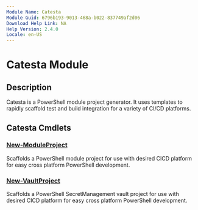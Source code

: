 ```yaml
---
Module Name: Catesta
Module Guid: 6796b193-9013-468a-b022-837749af2d06
Download Help Link: NA
Help Version: 2.4.0
Locale: en-US
---
```


# Catesta Module
## Description
Catesta is a PowerShell module project generator. It uses templates to rapidly scaffold test and build integration for a variety of CI/CD platforms.

## Catesta Cmdlets
### [New-ModuleProject](New-ModuleProject.md)
Scaffolds a PowerShell module project for use with desired CICD platform for easy cross platform PowerShell development.

### [New-VaultProject](New-VaultProject.md)
Scaffolds a PowerShell SecretManagement vault project for use with desired CICD platform for easy cross platform PowerShell development.



